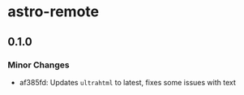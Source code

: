 # astro-remote

## 0.1.0

### Minor Changes

- af385fd: Updates `ultrahtml` to latest, fixes some issues with text
